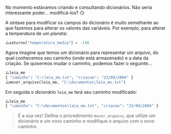 No momento estávamos criando e consultando dicionários. Não seria interessante poder... modificá-los? :smirk:

A sintaxe para modificar os campos do dicionário é muito semelhante ao que fazemos para alterar os valores das variáveis. Por exemplo, para alterar a temperatura de um planeta:


```python
ムsaturno["temperatura_media"] = -140
```

Agora imagine que temos um dicionário para representar um arquivo, do qual conhecemos seu caminho (onde está armazenado) e a data da criação. Se quisermos mudar o caminho, podemos fazer o seguinte...

```python
ムleia_me
{ "caminho": "C:\leia_me.txt", "criacao": "23/09/2004" }
ムmover_arquivo(leia_me, "C:\documentos\leia_me.txt")
```

Em seguida o dicionário `leia_me` terá seu caminho modificado:

```python
ムleia_me
{ "caminho": "C:\documentos\leia_me.txt", "criacao": "23/09/2004" }
```

> É a sua vez! Defina o procedimento `mover_arquivo`, que utilize um dicionário e um novo caminho e modifique o arquivo com o novo caminho.

